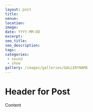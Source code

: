 ```yaml
---
layout: post
title:  
venue:
location:
image: 
date: YYYY-MM-DD
excerpt:
seo_title:
seo_description:
tags:
categories: 
 - sound
 - show
gallery: /images/galleries/GALLERYNAME
---
```



# Header for Post
Content